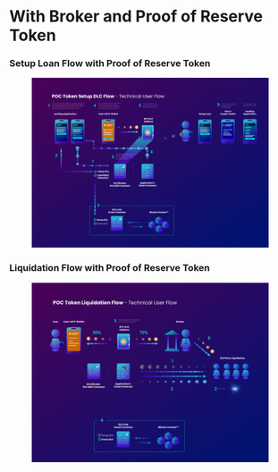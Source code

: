 # With Broker and Proof of Reserve Token

### Setup Loan Flow with Proof of Reserve Token

<figure><img src="../../.gitbook/assets/DLC.Link_POCToken_Open.png" alt=""><figcaption></figcaption></figure>

### Liquidation Flow with Proof of Reserve Token

<figure><img src="../../.gitbook/assets/DLC.Link_POCToken_Liquidation.png" alt=""><figcaption></figcaption></figure>
